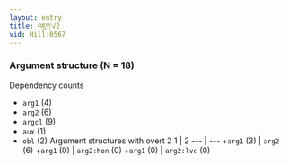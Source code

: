 ```yaml
---
layout: entry
title: འཇུག་√2
vid: Hill:0567
---
```

### Argument structure (N = 18)
Dependency counts
* `arg1` (4)
* `arg2` (6)
* `argcl` (9)
* `aux` (1)
* `obl` (2)
Argument structures with overt 2
1 | 2
--- | ---
+`arg1` (3) | `arg2` (6)
+`arg1` (0) | `arg2:hon` (0)
+`arg1` (0) | `arg2:lvc` (0)
